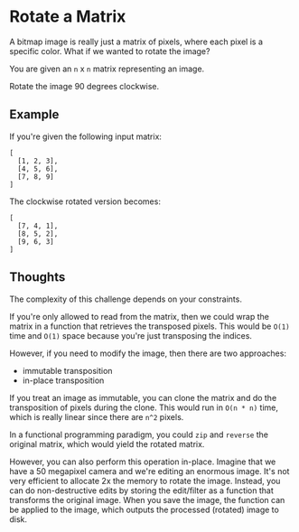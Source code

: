 # Rotate a Matrix

A bitmap image is really just a matrix of pixels, where each pixel is a
specific color.  What if we wanted to rotate the image?

You are given an `n` x `n` matrix representing an image.

Rotate the image 90 degrees clockwise.

## Example

If you're given the following input matrix:

```
[
  [1, 2, 3],
  [4, 5, 6],
  [7, 8, 9]
]
```

The clockwise rotated version becomes:

```
[
  [7, 4, 1],
  [8, 5, 2],
  [9, 6, 3]
]
```

## Thoughts

The complexity of this challenge depends on your constraints.

If you're only allowed to read from the matrix, then we could
wrap the matrix in a function that retrieves the transposed pixels.
This would be `O(1)` time and `O(1)` space because you're just
transposing the indices.

However, if you need to modify the image, then there are two approaches:

- immutable transposition
- in-place transposition

If you treat an image as immutable, you can clone the matrix and do
the transposition of pixels during the clone.  This would run in
`O(n * n)` time, which is really linear since there are `n^2` pixels.

In a functional programming paradigm, you could `zip` and `reverse`
the original matrix, which would yield the rotated matrix.

However, you can also perform this operation in-place.  Imagine that we have
a 50 megapixel camera and we're editing an enormous image.  It's not very
efficient to allocate 2x the memory to rotate the image.  Instead, you can
do non-destructive edits by storing the edit/filter as a function that
transforms the original image.  When you save the image, the function can
be applied to the image, which outputs the processed (rotated) image to
disk.
